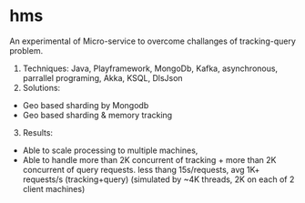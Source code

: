 # hms
An experimental of Micro-service to overcome challanges of tracking-query problem.
1. Techniques: Java, Playframework, MongoDb, Kafka, asynchronous, parrallel programing, Akka, KSQL, DlsJson
2. Solutions: 
  * Geo based sharding by Mongodb
  * Geo based sharding & memory tracking
3. Results: 
  * Able to scale processing to multiple machines, 
  * Able to handle more than 2K concurrent of tracking + more than 2K concurrent of query requests. less thang 15s/requests, avg 1K+ requests/s (tracking+query) 
  (simulated by ~4K threads, 2K on each of 2 client machines)
